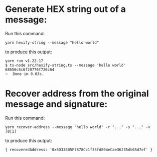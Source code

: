# Generate HEX string out of a message:

Run this command:
```
yarn hexify-string --message "hello world"
```

to produce this output:
```
yarn run v1.22.17
$ ts-node src/hexify-string.ts --message 'hello world'
68656c6c6f20776f726c64
✨  Done in 0.63s.
```

# Recover address from the original message and signature:

Run this command:
```
yarn recover-address --message "hello world" -r "..." -s "..." -v [0|1]
```

to produce this output:
```
{ recoveredAddress: '0x6D33805F7878Cc1f33fd804eCae36235db65d7ef' }
```